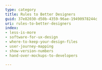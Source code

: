 ```yaml
---
type: category
title: Rules to Better Designers
guid: 37e82030-d50b-4359-96ae-19490978244c
uri: rules-to-better-designers
index:
- less-is-more
- software-for-ux-design
- where-to-keep-your-design-files
- user-journey-mapping
- show-version-numbers
- hand-over-mockups-to-developers

---
```

 
